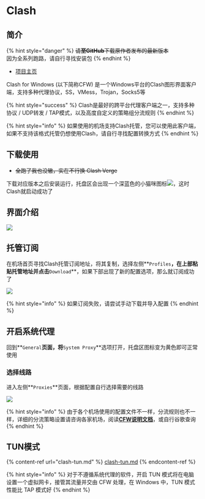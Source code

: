 # Clash

## 简介

{% hint style="danger" %}
~~请**至GitHub**下载原作者发布的最新版本~~\
因为全系列跑路，请自行寻找安装包
{% endhint %}

* [项目主页](https://github.com/Fndroid/clash\_for\_windows\_pkg)

Clash for Windows (以下简称CFW) 是一个Windows平台的Clash图形界面客户端，支持多种代理协议，SS，VMess，Trojan，Socks5等

{% hint style="success" %}
Clash是最好的跨平台代理客户端之一，支持多种协议 / UDP转发 / TAP模式，以及高度自定义的策略组分流规则
{% endhint %}

{% hint style="info" %}
如果使用的机场支持Clash托管，您可以使用此客户端，如果不支持该格式托管仍想使用Clash，请自行寻找配置转换方式
{% endhint %}

## 下载使用

* ~~全跑了我也没辙，实在不行换 Clash Verge~~

下载对应版本之后安装运行，托盘区会出现一个深蓝色的小猫咪图标![](https://fastly.jsdelivr.net/gh/EYW-015/Oculus-guide-China/img/clash/clash1.png)，这时Clash就启动成功了

## 界面介绍

![](https://fastly.jsdelivr.net/gh/EYW-015/Oculus-guide-China/img/clash/clash2.png)

## 托管订阅

在机场首页寻找Clash托管订阅地址，将其复制，选择左侧**`Profiles`**，在上部粘贴托管地址并点击**`Download`**，如果下部出现了新的配置选项，那么就订阅成功了

![](https://fastly.jsdelivr.net/gh/EYW-015/Oculus-guide-China/img/clash/clash3.png)

{% hint style="info" %}
如果订阅失败，请尝试手动下载并导入配置
{% endhint %}

## 开启系统代理

回到**`General`**页面，将**`System Proxy`**选项打开，托盘区图标变为黄色即可正常使用

### 选择线路

进入左侧**`Proxies`**页面，根据配置自行选择需要的线路

![](https://fastly.jsdelivr.net/gh/EYW-015/Oculus-guide-China/img/clash/clash4.png)

{% hint style="info" %}
由于各个机场使用的配置文件不一样，分流规则也不一样，详细的分流策略设置请咨询各家机场，阅读[**CFW说明文档**](https://docs.cfw.lbyczf.com/)，或自行谷歌查询
{% endhint %}

## TUN模式

{% content-ref url="clash-tun.md" %}
[clash-tun.md](clash-tun.md)
{% endcontent-ref %}

{% hint style="info" %}
对于不遵循系统代理的软件，开启 TUN 模式将在电脑设置一个虚拟网卡，接管其流量并交由 CFW 处理，在 Windows 中，TUN 模式性能比 TAP 模式好
{% endhint %}
